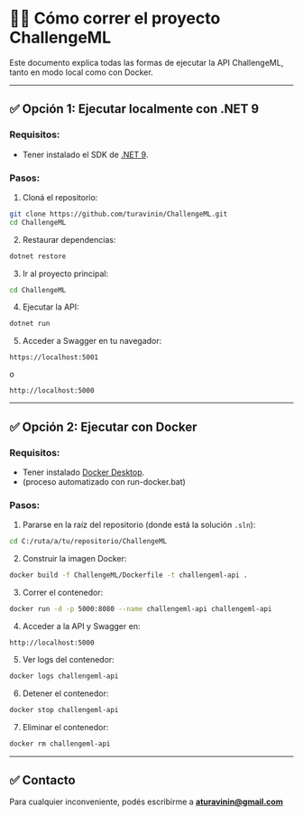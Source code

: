 
# 🏃‍♂️ Cómo correr el proyecto ChallengeML

Este documento explica todas las formas de ejecutar la API ChallengeML, tanto en modo local como con Docker.

---

## ✅ Opción 1: Ejecutar localmente con .NET 9

### Requisitos:
- Tener instalado el SDK de [.NET 9](https://dotnet.microsoft.com/en-us/download/dotnet/9.0).

### Pasos:

1. Cloná el repositorio:
```bash
git clone https://github.com/turavinin/ChallengeML.git
cd ChallengeML
```

2. Restaurar dependencias:
```bash
dotnet restore
```

3. Ir al proyecto principal:
```bash
cd ChallengeML
```

4. Ejecutar la API:
```bash
dotnet run
```

5. Acceder a Swagger en tu navegador:
```
https://localhost:5001
```
o
```
http://localhost:5000
```

---

## ✅ Opción 2: Ejecutar con Docker

### Requisitos:
- Tener instalado [Docker Desktop](https://www.docker.com/products/docker-desktop/).
- (proceso automatizado con run-docker.bat)

### Pasos:

1. Pararse en la raíz del repositorio (donde está la solución `.sln`):
```bash
cd C:/ruta/a/tu/repositorio/ChallengeML
```

2. Construir la imagen Docker:
```bash
docker build -f ChallengeML/Dockerfile -t challengeml-api .
```

3. Correr el contenedor:
```bash
docker run -d -p 5000:8080 --name challengeml-api challengeml-api
```

4. Acceder a la API y Swagger en:
```
http://localhost:5000
```

5. Ver logs del contenedor:
```bash
docker logs challengeml-api
```

6. Detener el contenedor:
```bash
docker stop challengeml-api
```

7. Eliminar el contenedor:
```bash
docker rm challengeml-api
```

---

## ✅ Contacto

Para cualquier inconveniente, podés escribirme a **aturavinin@gmail.com**
